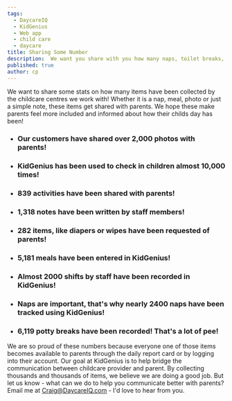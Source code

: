 ```yaml
---
tags:
  - DaycareIQ
  - KidGenius
  - Web app
  - child care
  - daycare
title: Sharing Some Number
description:  We want you share with you how many naps, toilet breaks, meals and photos we've collected and shared with parents!
published: true
author: cp
---
```

We want to share some stats on how many items have been collected by the childcare centres we work with!  Whether it is a nap, meal, photo or just a simple note, these items get shared with parents.  We hope these make parents feel more included and informed about how their childs day has been!



- <h3>Our customers have shared over 2,000 photos with parents!  </h3>

- <h3> KidGenius has been used to check in children almost 10,000 times!  </h3>

- <h3> 839 activities have been shared with parents!  </h3>

- <h3> 1,318 notes have been written by staff members!  </h3>

- <h3> 282 items, like diapers or wipes have been requested of parents!  </h3>

- <h3> 5,181 meals have been entered in KidGenius!  </h3>

- <h3> Almost 2000 shifts by staff have been recorded in KidGenius!  </h3>

- <h3> Naps are important, that's why nearly 2400 naps have been tracked using KidGenius!  </h3>

- <h3> 6,119 potty breaks have been recorded!  That's a lot of pee!  </h3>

We are so proud of these numbers because everyone one of those items becomes available to parents through the daily report card or by logging into their account.  Our goal at KidGenius is to help bridge the communication between childcare provider and parent.  By collecting thousands and thousands of items, we believe we are doing a good job.  But let us know - what can we do to help you communicate better with parents?  Email me at Craig@DaycareIQ.com - I'd love to hear from you.
